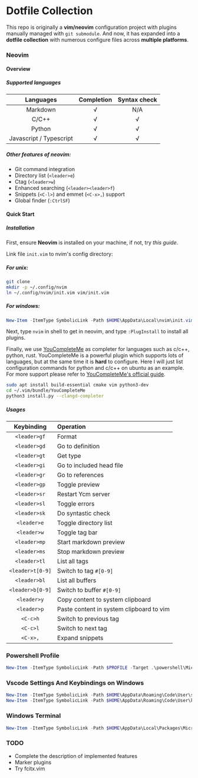 # Dotfile Collection

This repo is originally a **vim/neovim** configuration project with plugins manually
managed with `git submodule`. And now, it has expanded into a **dotfile collection**
with numerous configure files across **multiple platforms**.


### Neovim

#### Overview

##### Supported languages

| Languages | Completion | Syntax check |
|:--:|:--:|:--:|
| Markdown | &radic; | N/A |
| C/C++ | &radic; | &radic; |
| Python | &radic; | &radic; |
|Javascript / Typescript| &radic; | &radic; |

##### Other features of neovim:

- Git command integration
- Directory list (`<leader>e`)
- Ctag (`<leader>w`)
- Enhanced searching (`<leader><leader>f`)
- Snippets (`<C-l>`) and emmet (`<C-x>,`) support
- Global finder (`:CtrlSF`)


#### Quick Start

##### Installation

First, ensure **Neovim** is installed on your machine, if not, try *this guide*.

Link file `init.vim` to nvim's config directory:

##### For unix:
```bash
git clone 
mkdir -p ~/.config/nvim
ln ~/.config/nvim/init.vim vim/init.vim
```

##### For windows:
```powershell
New-Item -ItemType SymbolicLink -Path $HOME\AppData\Local\nvim\init.vim -Target .\vim\init.vim
````

Next, type `nvim` in shell to get in neovim, and type `:PlugInstall` to install
all plugins.

Finally, we use [YouCompleteMe](https://github.com/ycm-core/YouCompleteMe) as completer
for languages such as c/c++, python, rust. YouCompleteMe is a powerful plugin which
supports lots of languages, but at the same time it is **hard** to configure. Here
I will just list configuration commands for python and c/c++ on ubuntu as an example. For more
support please refer to [YouCompleteMe's official guide](https://github.com/ycm-core/YouCompleteMe#installation).
```bash
sudo apt install build-essential cmake vim python3-dev
cd ~/.vim/bundle/YouCompleteMe
python3 install.py --clangd-completer
```

##### Usages

| Keybinding | Operation | 
|:--:|:--|
| `<leader>gf` | Format|
| `<leader>gd` | Go to definition|
| `<leader>gt` | Get type|
| `<leader>gi` | Go to included head file|
| `<leader>gr` | Go to references|
| `<leader>gp` | Toggle preview |
| `<leader>sr` | Restart Ycm server |
| `<leader>sl` | Toggle errors |
| `<leader>sk` | Do syntastic check |
| `<leader>e` | Toggle directory list |
| `<leader>w` | Toggle tag bar |
| `<leader>mp` | Start markdown preview |
| `<leader>ms` | Stop markdown preview |
| `<leader>tl` | List all tags |
| `<leader>t[0-9]` | Switch to tag `#[0-9]` |
| `<leader>bl` | List all buffers |
| `<leader>b[0-9]` | Switch to buffer `#[0-9]` |
| `<leader>y` | Copy content to system clipboard |
| `<leader>p` | Paste content in system clipboard to vim |
| `<C-c>h` | Switch to previous tag |
| `<C-c>l` | Switch to next tag |
| `<C-x>,` | Expand snippets |


### Powershell Profile

```powershell
New-Item -ItemType SymbolicLink -Path $PROFILE -Target .\powershell\Microsoft.PowerShell_profile.ps1
```


### Vscode Settings And Keybindings on Windows

```powershell
New-Item -ItemType SymbolicLink -Path $HOME\AppData\Roaming\Code\User\settings.json -Target .\vscode\settings.json
New-Item -ItemType SymbolicLink -Path $HOME\AppData\Roaming\Code\User\keybindings.json .\vscode\keybindings.json
```


### Windows Terminal

```powershell
New-Item -ItemType SymbolicLink -Path $HOME\AppData\Local\Packages\Microsoft.WindowsTerminalPreview_8wekyb3d8bbwe\LocalState\settings.json -Target .\windows-terminal\settings.json
```


### TODO

- Complete the description of implemented features
- Marker plugins
- Try fcitx.vim

